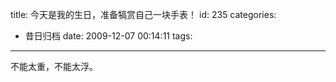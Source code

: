 title: 今天是我的生日，准备犒赏自己一块手表！
id: 235
categories:
  - 昔日归档
date: 2009-12-07 00:14:11
tags:
---

不能太重，不能太浮。